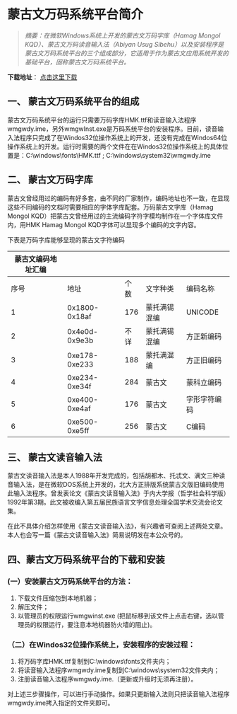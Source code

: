 # 蒙古文万码系统平台简介

> *摘要：在微软Windows系统上开发的蒙古文万码字库（Hamag Mongol KQD）、蒙古文万码读音输入法（Abiyan Usug Sibehu）以及安装程序是蒙古文万码系统平台的三个组成部分，它适用于作为蒙古文应用系统开发的基础平台，固称蒙古文万码系统平台。*

**下载地址**：  [点击这里下载](http://music.suyetech.com/mgl/%E5%AD%97%E5%BD%A2%E7%BC%96%E7%A0%81HMK%E5%B9%B3%E5%8F%B0.rar)  
 

## 一、 蒙古文万码系统平台的组成

蒙古文万码系统平台的运行只需要万码字库HMK.ttf和读音输入法程序wmgwdy.ime，另外wmgwInst.exe是万码系统平台的安装程序。目前，读音输入法程序只完成了在Windos32位操作系统上的开发，还没有完成在Windos64位操作系统上的开发。运行时需要的两个文件在在Windos32位操作系统上的具体位置是：C:\windows\fonts\HMK.ttf  ; C:\windows\system32\wmgwdy.ime

## 二、 蒙古文万码字库

蒙古文曾经用过的编码有好多套，由不同的厂家制作，编码地址也不一致，在显现这些不同编码的文档时需要相应的字体字库配套。万码蒙古文字库（Hamag Mongol KQD）把蒙古文曾经用过的主流编码字符字模均制作在一个字体库文件内，用HMK Hamag Mongol KQD字体可以显现多个编码的文字内容。

下表是万码字库能够显现的蒙古文字符编码

| 蒙古文编码地址汇编 |               |      |              |              |
| ------------------ | ------------- | ---- | ------------ | ------------ |
| 序号               | 地址          | 个数 | 文字种类     | 编码名称     |
| 1                  | 0x1800-0x18af | 176  | 蒙托满锡混编 | UNICODE      |
| 2                  | 0x4e0d-0x9e3b | 不详 | 蒙托满锡混编 | 方正新编码   |
| 3                  | 0xe178-0xe233 | 188  | 蒙托满混编   | 方正旧编码   |
| 4                  | 0xe234-0xe34f | 284  | 蒙古文       | 蒙科立编码   |
| 5                  | 0xe400-0xe4af | 176  | 蒙古文       | 字形字符编码 |
| 6                  | 0xe500-0xe5ff | 256  | 蒙古文       | C编码        |

 

## 三、 蒙古文读音输入法

蒙古文读音输入法是本人1988年开发完成的，包括胡都木、托忒文、满文三种读音输入法，是在微软DOS系统上开发的，北大方正排版系统蒙古文版旧编码使用此输入法程序。曾发表论文《蒙古文读音输入法》于内大学报（哲学社会科学版）1992年第3期。此文被收编入第五届民族语言文字信息处理全国学术交流会论文集。

在此不具体介绍怎样使用《蒙古文读音输入法》，有兴趣者可查阅上述两处文章。本人也会写一篇《蒙古文读音输入法》简易说明发在本公众号的。

## 四、蒙古文万码系统平台的下载和安装

### (一）安装蒙古文万码系统平台的方法：

1. 下载文件压缩包到本地机器；
2. 解压文件；
3. 以管理员的权限运行wmgwinst.exe (把鼠标移到该文件上点击右键，选以管理员的权限运行，要注意本地机器防火墙的阻止)。

 

### （二）在Windos32位操作系统上，安装程序的安装过程：

1. 将万码字库HMK.ttf复制到C:\windows\fonts文件夹内；
2. 将读音输入法程序wmgwdy.ime复制到C:\windows\system32文件夹内；
3. 注册读音输入法程序wmgwdy.ime.（更新或升级时无须再注册）。

对上述三步骤操作，可以进行手动操作。如果只更新输入法则只把读音输入法程序wmgwdy.ime拷入指定的文件夹即可。

 
